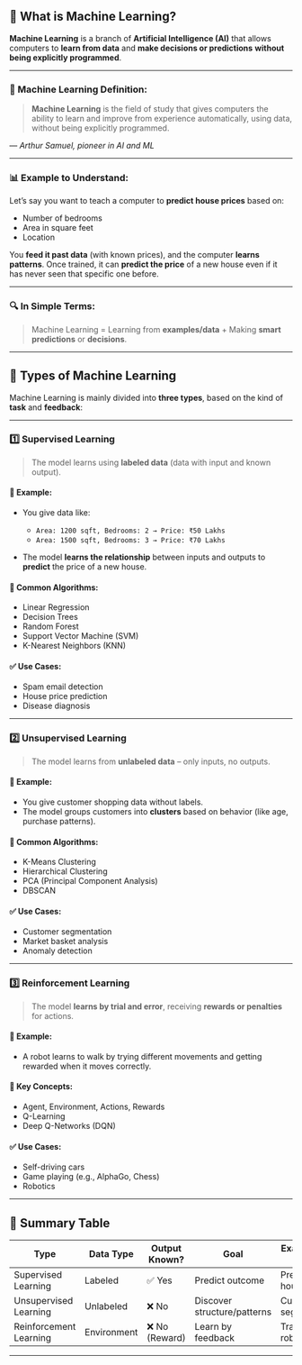 ## 🧠 What is Machine Learning?

**Machine Learning** is a branch of **Artificial Intelligence (AI)** that allows computers to **learn from data** and **make decisions or predictions** **without being explicitly programmed**.

---

### 📘 Machine Learning Definition:

> **Machine Learning** is the field of study that gives computers the ability to learn and improve from experience automatically, using data, without being explicitly programmed.

— *Arthur Samuel, pioneer in AI and ML*

---

### 📊 Example to Understand:

Let’s say you want to teach a computer to **predict house prices** based on:

* Number of bedrooms
* Area in square feet
* Location

You **feed it past data** (with known prices), and the computer **learns patterns**. Once trained, it can **predict the price** of a new house even if it has never seen that specific one before.

---

### 🔍 In Simple Terms:

> Machine Learning = Learning from **examples/data** + Making **smart predictions** or **decisions**.

---

## 🧠 Types of Machine Learning

Machine Learning is mainly divided into **three types**, based on the kind of **task** and **feedback**:

---

### 1️⃣ **Supervised Learning**

> The model learns using **labeled data** (data with input and known output).

#### 📌 Example:

* You give data like:

  * `Area: 1200 sqft, Bedrooms: 2 → Price: ₹50 Lakhs`
  * `Area: 1500 sqft, Bedrooms: 3 → Price: ₹70 Lakhs`

* The model **learns the relationship** between inputs and outputs to **predict** the price of a new house.

#### 🧠 Common Algorithms:

* Linear Regression
* Decision Trees
* Random Forest
* Support Vector Machine (SVM)
* K-Nearest Neighbors (KNN)

#### ✅ Use Cases:

* Spam email detection
* House price prediction
* Disease diagnosis

---

### 2️⃣ **Unsupervised Learning**

> The model learns from **unlabeled data** – only inputs, no outputs.

#### 📌 Example:

* You give customer shopping data without labels.
* The model groups customers into **clusters** based on behavior (like age, purchase patterns).

#### 🧠 Common Algorithms:

* K-Means Clustering
* Hierarchical Clustering
* PCA (Principal Component Analysis)
* DBSCAN

#### ✅ Use Cases:

* Customer segmentation
* Market basket analysis
* Anomaly detection

---

### 3️⃣ **Reinforcement Learning**

> The model **learns by trial and error**, receiving **rewards or penalties** for actions.

#### 📌 Example:

* A robot learns to walk by trying different movements and getting rewarded when it moves correctly.

#### 🧠 Key Concepts:

* Agent, Environment, Actions, Rewards
* Q-Learning
* Deep Q-Networks (DQN)

#### ✅ Use Cases:

* Self-driving cars
* Game playing (e.g., AlphaGo, Chess)
* Robotics

---

## 🎯 Summary Table

| Type                   | Data Type   | Output Known? | Goal                        | Example Use Case         |
| ---------------------- | ----------- | ------------- | --------------------------- | ------------------------ |
| Supervised Learning    | Labeled     | ✅ Yes         | Predict outcome             | Predict house price      |
| Unsupervised Learning  | Unlabeled   | ❌ No          | Discover structure/patterns | Customer segmentation    |
| Reinforcement Learning | Environment | ❌ No (Reward) | Learn by feedback           | Training a robot to walk |

---
